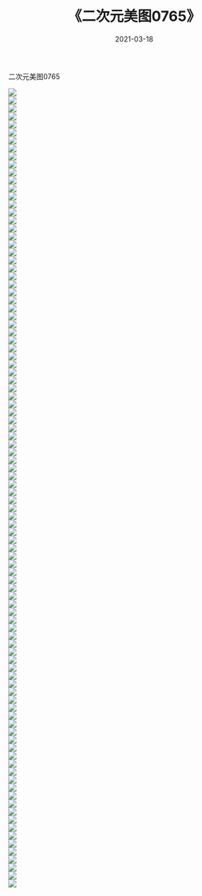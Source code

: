 ﻿---
layout: post
title:  《二次元美图0765》
date:   2021-03-18
img: http://imgx.orgx.ga/二次元/2021/二次元美图0765/000.jpg
categories: [美女, 清纯, 唯美]
---

二次元美图0765

 ![](http://imgx.orgx.ga/二次元/2021/二次元美图0765/001.png) <br>![](http://imgx.orgx.ga/二次元/2021/二次元美图0765/002.png) <br>![](http://imgx.orgx.ga/二次元/2021/二次元美图0765/003.png) <br>![](http://imgx.orgx.ga/二次元/2021/二次元美图0765/004.png) <br>![](http://imgx.orgx.ga/二次元/2021/二次元美图0765/005.png) <br>![](http://imgx.orgx.ga/二次元/2021/二次元美图0765/006.png) <br>![](http://imgx.orgx.ga/二次元/2021/二次元美图0765/007.png) <br>![](http://imgx.orgx.ga/二次元/2021/二次元美图0765/008.png) <br>![](http://imgx.orgx.ga/二次元/2021/二次元美图0765/009.png) <br>![](http://imgx.orgx.ga/二次元/2021/二次元美图0765/010.png) <br>![](http://imgx.orgx.ga/二次元/2021/二次元美图0765/011.png) <br>![](http://imgx.orgx.ga/二次元/2021/二次元美图0765/012.png) <br>![](http://imgx.orgx.ga/二次元/2021/二次元美图0765/013.png) <br>![](http://imgx.orgx.ga/二次元/2021/二次元美图0765/014.png) <br>![](http://imgx.orgx.ga/二次元/2021/二次元美图0765/015.png) <br>![](http://imgx.orgx.ga/二次元/2021/二次元美图0765/016.png) <br>![](http://imgx.orgx.ga/二次元/2021/二次元美图0765/017.png) <br>![](http://imgx.orgx.ga/二次元/2021/二次元美图0765/018.png) <br>![](http://imgx.orgx.ga/二次元/2021/二次元美图0765/019.png) <br>![](http://imgx.orgx.ga/二次元/2021/二次元美图0765/020.png) <br>![](http://imgx.orgx.ga/二次元/2021/二次元美图0765/021.png) <br>![](http://imgx.orgx.ga/二次元/2021/二次元美图0765/022.png) <br>![](http://imgx.orgx.ga/二次元/2021/二次元美图0765/023.png) <br>![](http://imgx.orgx.ga/二次元/2021/二次元美图0765/024.png) <br>![](http://imgx.orgx.ga/二次元/2021/二次元美图0765/025.png) <br>![](http://imgx.orgx.ga/二次元/2021/二次元美图0765/026.png) <br>![](http://imgx.orgx.ga/二次元/2021/二次元美图0765/027.png) <br>![](http://imgx.orgx.ga/二次元/2021/二次元美图0765/028.png) <br>![](http://imgx.orgx.ga/二次元/2021/二次元美图0765/029.png) <br>![](http://imgx.orgx.ga/二次元/2021/二次元美图0765/030.png) <br>![](http://imgx.orgx.ga/二次元/2021/二次元美图0765/031.png) <br>![](http://imgx.orgx.ga/二次元/2021/二次元美图0765/032.png) <br>![](http://imgx.orgx.ga/二次元/2021/二次元美图0765/033.png) <br>![](http://imgx.orgx.ga/二次元/2021/二次元美图0765/034.png) <br>![](http://imgx.orgx.ga/二次元/2021/二次元美图0765/035.png) <br>![](http://imgx.orgx.ga/二次元/2021/二次元美图0765/036.png) <br>![](http://imgx.orgx.ga/二次元/2021/二次元美图0765/037.png) <br>![](http://imgx.orgx.ga/二次元/2021/二次元美图0765/038.png) <br>![](http://imgx.orgx.ga/二次元/2021/二次元美图0765/039.png) <br>![](http://imgx.orgx.ga/二次元/2021/二次元美图0765/040.png) <br>![](http://imgx.orgx.ga/二次元/2021/二次元美图0765/041.png) <br>![](http://imgx.orgx.ga/二次元/2021/二次元美图0765/042.png) <br>![](http://imgx.orgx.ga/二次元/2021/二次元美图0765/043.png) <br>![](http://imgx.orgx.ga/二次元/2021/二次元美图0765/044.png) <br>![](http://imgx.orgx.ga/二次元/2021/二次元美图0765/045.png) <br>![](http://imgx.orgx.ga/二次元/2021/二次元美图0765/046.png) <br>![](http://imgx.orgx.ga/二次元/2021/二次元美图0765/047.png) <br>![](http://imgx.orgx.ga/二次元/2021/二次元美图0765/048.png) <br>![](http://imgx.orgx.ga/二次元/2021/二次元美图0765/049.png) <br>![](http://imgx.orgx.ga/二次元/2021/二次元美图0765/050.png) <br>![](http://imgx.orgx.ga/二次元/2021/二次元美图0765/051.png) <br>![](http://imgx.orgx.ga/二次元/2021/二次元美图0765/052.png) <br>![](http://imgx.orgx.ga/二次元/2021/二次元美图0765/053.png) <br>![](http://imgx.orgx.ga/二次元/2021/二次元美图0765/054.png) <br>![](http://imgx.orgx.ga/二次元/2021/二次元美图0765/055.png) <br>![](http://imgx.orgx.ga/二次元/2021/二次元美图0765/056.png) <br>![](http://imgx.orgx.ga/二次元/2021/二次元美图0765/057.png) <br>![](http://imgx.orgx.ga/二次元/2021/二次元美图0765/058.png) <br>![](http://imgx.orgx.ga/二次元/2021/二次元美图0765/059.png) <br>![](http://imgx.orgx.ga/二次元/2021/二次元美图0765/060.png) <br>![](http://imgx.orgx.ga/二次元/2021/二次元美图0765/061.png) <br>![](http://imgx.orgx.ga/二次元/2021/二次元美图0765/062.png) <br>![](http://imgx.orgx.ga/二次元/2021/二次元美图0765/063.png) <br>![](http://imgx.orgx.ga/二次元/2021/二次元美图0765/064.png) <br>![](http://imgx.orgx.ga/二次元/2021/二次元美图0765/065.png) <br>![](http://imgx.orgx.ga/二次元/2021/二次元美图0765/066.png) <br>![](http://imgx.orgx.ga/二次元/2021/二次元美图0765/067.png) <br>![](http://imgx.orgx.ga/二次元/2021/二次元美图0765/068.png) <br>![](http://imgx.orgx.ga/二次元/2021/二次元美图0765/069.png) <br>![](http://imgx.orgx.ga/二次元/2021/二次元美图0765/070.png) <br>![](http://imgx.orgx.ga/二次元/2021/二次元美图0765/071.png) <br>![](http://imgx.orgx.ga/二次元/2021/二次元美图0765/072.png) <br>![](http://imgx.orgx.ga/二次元/2021/二次元美图0765/073.png) <br>![](http://imgx.orgx.ga/二次元/2021/二次元美图0765/074.png) <br>![](http://imgx.orgx.ga/二次元/2021/二次元美图0765/075.png) <br>![](http://imgx.orgx.ga/二次元/2021/二次元美图0765/076.png) <br>![](http://imgx.orgx.ga/二次元/2021/二次元美图0765/077.png) <br>![](http://imgx.orgx.ga/二次元/2021/二次元美图0765/078.png) <br>![](http://imgx.orgx.ga/二次元/2021/二次元美图0765/079.png) <br>![](http://imgx.orgx.ga/二次元/2021/二次元美图0765/080.png) <br>![](http://imgx.orgx.ga/二次元/2021/二次元美图0765/081.png) <br>![](http://imgx.orgx.ga/二次元/2021/二次元美图0765/082.png) <br>![](http://imgx.orgx.ga/二次元/2021/二次元美图0765/083.png) <br>![](http://imgx.orgx.ga/二次元/2021/二次元美图0765/084.png) <br>![](http://imgx.orgx.ga/二次元/2021/二次元美图0765/085.png) <br>![](http://imgx.orgx.ga/二次元/2021/二次元美图0765/086.png) <br>![](http://imgx.orgx.ga/二次元/2021/二次元美图0765/087.png) <br>![](http://imgx.orgx.ga/二次元/2021/二次元美图0765/088.png) <br>![](http://imgx.orgx.ga/二次元/2021/二次元美图0765/089.png) <br>![](http://imgx.orgx.ga/二次元/2021/二次元美图0765/090.png) <br>![](http://imgx.orgx.ga/二次元/2021/二次元美图0765/091.png) <br>![](http://imgx.orgx.ga/二次元/2021/二次元美图0765/092.png) <br>![](http://imgx.orgx.ga/二次元/2021/二次元美图0765/093.png) <br>![](http://imgx.orgx.ga/二次元/2021/二次元美图0765/094.png) <br>![](http://imgx.orgx.ga/二次元/2021/二次元美图0765/095.png) <br>![](http://imgx.orgx.ga/二次元/2021/二次元美图0765/096.png) <br>![](http://imgx.orgx.ga/二次元/2021/二次元美图0765/097.png) <br>![](http://imgx.orgx.ga/二次元/2021/二次元美图0765/098.png) <br>![](http://imgx.orgx.ga/二次元/2021/二次元美图0765/099.png) <br>![](http://imgx.orgx.ga/二次元/2021/二次元美图0765/100.png) <br>